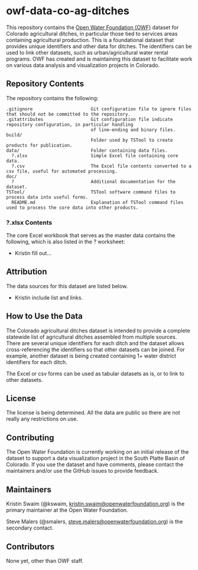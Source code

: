 # owf-data-co-ag-ditches #

This repository contains the [Open Water Foundation (OWF)](http://openwaterfoundation.org) dataset for Colorado agricultural ditches,
in particular those tied to services areas containing agricultural production.
This is a foundational dataset that provides unique identifiers and other data for ditches.
The identifiers can be used to link other datasets, such as urban/agricultural water rental programs.
OWF has created and is maintaining this dataset to facilitate work on various data analysis and visualization projects in Colorado.

## Repository Contents ##

The repository contains the following:

```text
.gitignore                      Git configuration file to ignore files that should not be committed to the repository.
.gitattributes                  Git configuration file indicate repository configuration, in particular handling
                                of line-ending and binary files.
build/
                                Folder used by TSTool to create products for publication.
data/                           Folder containing data files.
  ?.xlsx                        Simple Excel file containing core data.
  ?.csv                         The Excel file contents converted to a csv file, useful for automated processing.
doc/
  ?                             Additional documentation for the dataset.
TSTool/                         TSTool software command files to process data into useful forms.
  README.md                     Explanation of TSTool command files used to process the core data into other products.
```

### ?.xlsx Contents ###

The core Excel workbook that serves as the master data contains the following,
which is also listed in the ? worksheet:

* Kristin fill out...

## Attribution ##

The data sources for this dataset are listed below.

* Kristin include list and links.

## How to Use the Data ##

The Colorado agricultural ditches dataset is intended to provide a complete statewide list of agricultural ditches assembled from multiple sources.
There are several unique identifiers for each ditch and the dataset allows cross-referencing the identifiers
so that other datasets can be joined.
For example, another dataset is being created containing 1+ water district identifiers for each ditch.

The Excel or csv forms can be used as tabular datasets as is, or to link to other datasets.

## License ##

The license is being determined.
All the data are public so there are not really any restrictions on use.

## Contributing ##

The Open Water Foundation is currently working on an initial release of the dataset to support a
data visualization project in the South Platte Basin of Colorado.
If you use the dataset and have comments, please contact the maintainers and/or use the GitHub issues to provide feedback.

## Maintainers ##

Kristin Swaim (@kswaim, kristin.swaim@openwaterfoundation.org) is the primary maintainer at the Open Water Foundation.

Steve Malers (@smalers, steve.malers@openwaterfoundation.org) is the secondary contact.

## Contributors ##

None yet, other than OWF staff.
